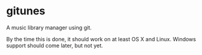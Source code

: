 # gitunes
A music library manager using git.

By the time this is done, it should work on at least OS X and Linux. Windows support should come later, but not yet.
